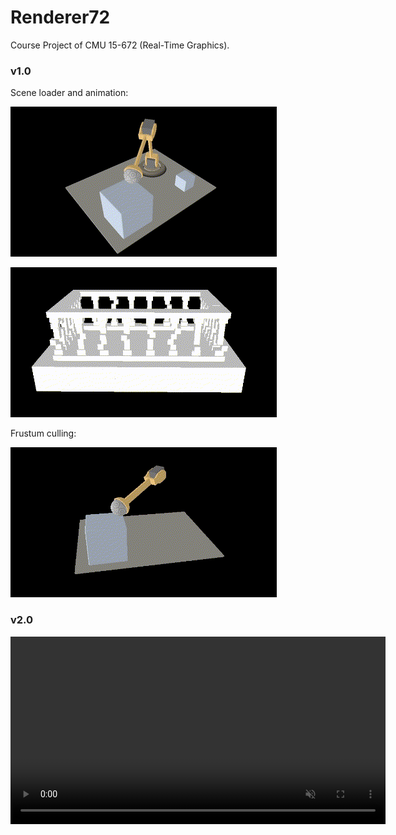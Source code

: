 # Renderer72
Course Project of CMU 15-672 (Real-Time Graphics).

### v1.0

Scene loader and animation:

![v1.0-animation-1](./images/v1.0-animation-1.gif)

![v1.0-animation-2](./images/v1.0-animation-2.gif)

Frustum culling:

![v1.0-frustum-culling](./images/v1.0-frustum-culling.gif)

### v2.0

<video width="600" autoplay loop muted>
  <source src="./images/v2.0-tone-mapping.mp4" type="video/mp4">
</video>
